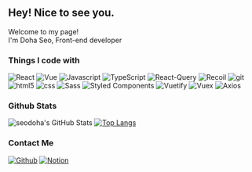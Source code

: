 <h2>Hey! Nice to see you.</h2>
<p>Welcome to my page! </br> I'm Doha Seo, Front-end developer</p>
<h3>Things I code with</h3>
<p>
  <img alt="React" src="https://img.shields.io/badge/-React-45b8d8?style=flat-square&logo=react&logoColor=white" />
  <img alt="Vue" src="https://img.shields.io/badge/Vue.js-4FC08D?style=flat-square&logo=vue&logoColor=white"/></a>
  <img alt="Javascript" src="https://img.shields.io/badge/Javascript-F7DF1E?style=flat-square&logo=javaScript&logoColor=white"/></a>
  <img alt="TypeScript" src="https://img.shields.io/badge/-TypeScript-007ACC?style=flat-square&logo=typescript&logoColor=white" />
  <img alt="React-Query" src="https://img.shields.io/badge/ReactQuery-FF4154?style=flat-square&logo=reactquery&logoColor=white"/></a>
  <img alt="Recoil" src ="https://img.shields.io/badge/Recoil-3578E5.svg?&style=flat-square&logo=Recoil&logoColor=white"/>
  <img alt="git" src="https://img.shields.io/badge/-Git-F05032?style=flat-square&logo=git&logoColor=white" />
  <img alt="html5" src="https://img.shields.io/badge/-HTML5-E34F26?style=flat-square&logo=html5&logoColor=white" />
  <img alt="css" src="https://img.shields.io/badge/CSS3-1572B6?style=flat-square&logo=css3&logoColor=white"/></a>
  <img alt="Sass" src="https://img.shields.io/badge/-Sass-CC6699?style=flat-square&logo=sass&logoColor=white" />
  <img alt="Styled Components" src="https://img.shields.io/badge/-Styled_Components-db7092?style=flat-square&logo=styled-components&logoColor=white" />
  <img alt="Vuetify" src="https://img.shields.io/badge/Vuetify-1867C0?style=flat-square&logo=vuetify&logoColor=white"/></a>
  <img alt="Vuex" src="https://img.shields.io/badge/Vuex-4FC08D?style=flat-square&logo=vuex&logoColor=white"/></a>
  <img alt="Axios" src="https://img.shields.io/badge/Axios-5A29E4?style=flat-square&logo=axios&logoColor=white"/></a>
</p>
<!-- <h3>Toy projects</h3>
<table>
  <thead align="center">
    <tr border: none;>
      <td><b>🎁 Projects</b></td>
      <td><b>⭐ Stars</b></td>
      <td><b>📚 Forks</b></td>
      <td><b>🛎 Issues</b></td>
      <td><b>📬 Pull requests</b></td>
    </tr>
  </thead>
  <tbody>
    <tr>
      <td><a href="https://github.com/g99-project/g99-front.git"><b>지구를 구하라(React toy project)</b></a></td>
      <td><img alt="Stars" src="https://img.shields.io/github/stars/g99-project/g99-front?style=flat-square&labelColor=343b41"/></td>
      <td><img alt="Forks" src="https://img.shields.io/github/forks/g99-project/g99-front?style=flat-square&labelColor=343b41"/></td>
      <td><img alt="Issues" src="https://img.shields.io/github/issues/g99-project/g99-front?style=flat-square&labelColor=343b41"/></td>
      <td><img alt="Pull Requests" src="https://img.shields.io/github/issues-pr/g99-project/g99-front?style=flat-square&labelColor=343b41"/></td>
    </tr>
    <tr>
      <td><a href="https://github.com/seodoha/vue-kiosk.git"><b>키오스크 by Vue(Vue toy project)</b></a></td>
      <td><img alt="Stars" src="https://img.shields.io/github/stars/seodoha/vue-kiosk?style=flat-square&labelColor=343b41"/></td>
      <td><img alt="Forks" src="https://img.shields.io/github/forks/seodoha/vue-kiosk?style=flat-square&labelColor=343b41"/></td>
      <td><img alt="Issues" src="https://img.shields.io/github/issues/seodoha/vue-kiosk?style=flat-square&labelColor=343b41"/></td>
      <td><img alt="Pull Requests" src="https://img.shields.io/github/issues-pr/seodoha/vue-kiosk?style=flat-square&labelColor=343b41"/></td>
    </tr>
  </tbody>
</table> -->
<h3>Github Stats</h3>

![seodoha's GitHub Stats](https://github-readme-stats.vercel.app/api?username=seodoha&show_icons=true&count_private=true&theme=cobalt)
[![Top Langs](https://github-readme-stats.vercel.app/api/top-langs/?username=seodoha&layout=compact&theme=cobalt)](https://github.com/anuraghazra/github-readme-stats)
<h3>Contact Me</h3>
<p>
  <a href="https://github.com/seodoha" target="_blank"><img alt="Github" src="https://img.shields.io/badge/GitHub-%2312100E.svg?&style=for-the-badge&logo=Github&logoColor=white" /></a> 
  <a href="https://www.notion.so/9312f9df2feb4c7ca55b844828490791" target="_blank"><img alt="Notion" src="https://img.shields.io/badge/Notion-000000?&style=for-the-badge&logo=notion&logoColor=white" /></a>
</p>


